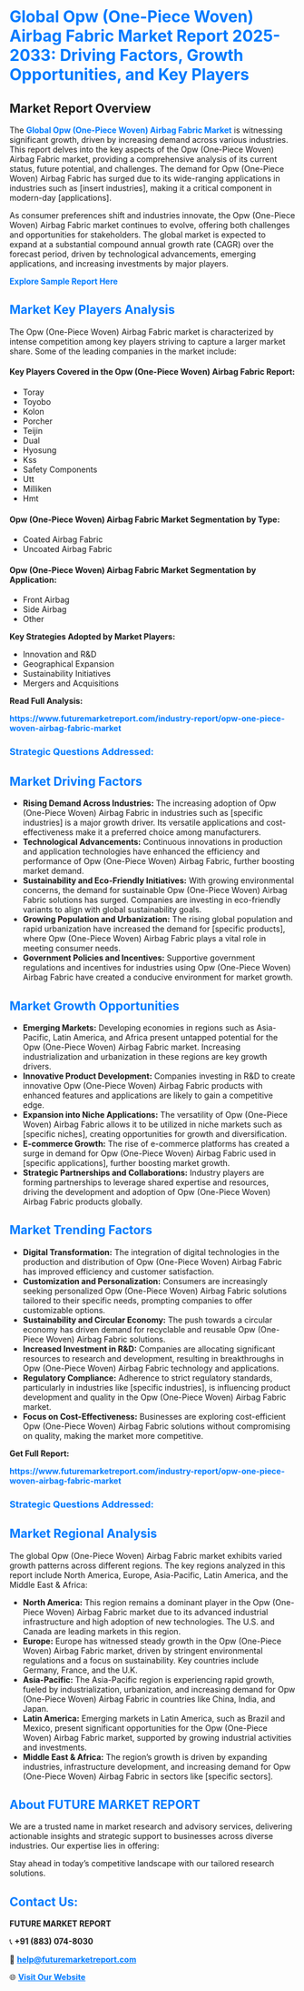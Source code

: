 <h1 style="color: #007BFF;">Global Opw (One-Piece Woven) Airbag Fabric Market Report 2025-2033: Driving Factors, Growth Opportunities, and Key Players</h1>

<section id="overview">
<h2>Market Report Overview</h2>
<p>The <a href="https://www.futuremarketreport.com/industry-report/opw-one-piece-woven-airbag-fabric-market" style="color: #007BFF; text-decoration: none;"><strong>Global Opw (One-Piece Woven) Airbag Fabric Market</strong></a> is witnessing significant growth, driven by increasing demand across various industries. This report delves into the key aspects of the Opw (One-Piece Woven) Airbag Fabric market, providing a comprehensive analysis of its current status, future potential, and challenges. The demand for Opw (One-Piece Woven) Airbag Fabric has surged due to its wide-ranging applications in industries such as [insert industries], making it a critical component in modern-day [applications].</p>
<p>As consumer preferences shift and industries innovate, the Opw (One-Piece Woven) Airbag Fabric market continues to evolve, offering both challenges and opportunities for stakeholders. The global market is expected to expand at a substantial compound annual growth rate (CAGR) over the forecast period, driven by technological advancements, emerging applications, and increasing investments by major players.</p>
</section>

<section id="overview">
<p><a href="https://www.futuremarketreport.com/request-sample/reportId=30995" style="color: #007BFF; text-decoration: none;"><strong>Explore Sample Report Here</strong></a></p>
</section>

<section id="key-players">
<h2 style="color: #007BFF;">Market Key Players Analysis</h2>
<p>The Opw (One-Piece Woven) Airbag Fabric market is characterized by intense competition among key players striving to capture a larger market share. Some of the leading companies in the market include:</p>
<h4>Key Players Covered in the Opw (One-Piece Woven) Airbag Fabric Report:</h4>
<ul><li>Toray</li><li>Toyobo</li><li>Kolon</li><li>Porcher</li><li>Teijin</li><li>Dual</li><li>Hyosung</li><li>Kss</li><li>Safety Components</li><li>Utt</li><li>Milliken</li><li>Hmt</li></ul>
<h4>Opw (One-Piece Woven) Airbag Fabric Market Segmentation by Type:</h4>
<ul><li>Coated Airbag Fabric</li><li>Uncoated Airbag Fabric</li></ul>

<h4>Opw (One-Piece Woven) Airbag Fabric Market Segmentation by Application:</h4>
<ul><li>Front Airbag</li><li>Side Airbag</li><li>Other</li></ul>
<p><strong>Key Strategies Adopted by Market Players:</strong></p>
<ul>
<li>Innovation and R&D</li>
<li>Geographical Expansion</li>
<li>Sustainability Initiatives</li>
<li>Mergers and Acquisitions</li>
</ul>
</section>

<section>
<p><strong>Read Full Analysis: </strong></p><a href="https://www.futuremarketreport.com/industry-report/opw-one-piece-woven-airbag-fabric-market" style="color: #007BFF; text-decoration: none;"><strong>https://www.futuremarketreport.com/industry-report/opw-one-piece-woven-airbag-fabric-market</strong></a>
<h3 style="color: #007BFF;">Strategic Questions Addressed:</h3>
</section>

<section id="driving-factors">
<h2 style="color: #007BFF;">Market Driving Factors</h2>
<ul>
<li><strong>Rising Demand Across Industries:</strong> The increasing adoption of Opw (One-Piece Woven) Airbag Fabric in industries such as [specific industries] is a major growth driver. Its versatile applications and cost-effectiveness make it a preferred choice among manufacturers.</li>
<li><strong>Technological Advancements:</strong> Continuous innovations in production and application technologies have enhanced the efficiency and performance of Opw (One-Piece Woven) Airbag Fabric, further boosting market demand.</li>
<li><strong>Sustainability and Eco-Friendly Initiatives:</strong> With growing environmental concerns, the demand for sustainable Opw (One-Piece Woven) Airbag Fabric solutions has surged. Companies are investing in eco-friendly variants to align with global sustainability goals.</li>
<li><strong>Growing Population and Urbanization:</strong> The rising global population and rapid urbanization have increased the demand for [specific products], where Opw (One-Piece Woven) Airbag Fabric plays a vital role in meeting consumer needs.</li>
<li><strong>Government Policies and Incentives:</strong> Supportive government regulations and incentives for industries using Opw (One-Piece Woven) Airbag Fabric have created a conducive environment for market growth.</li>
</ul>
</section>

<section id="growth-opportunities">
<h2 style="color: #007BFF;">Market Growth Opportunities</h2>
<ul>
<li><strong>Emerging Markets:</strong> Developing economies in regions such as Asia-Pacific, Latin America, and Africa present untapped potential for the Opw (One-Piece Woven) Airbag Fabric market. Increasing industrialization and urbanization in these regions are key growth drivers.</li>
<li><strong>Innovative Product Development:</strong> Companies investing in R&D to create innovative Opw (One-Piece Woven) Airbag Fabric products with enhanced features and applications are likely to gain a competitive edge.</li>
<li><strong>Expansion into Niche Applications:</strong> The versatility of Opw (One-Piece Woven) Airbag Fabric allows it to be utilized in niche markets such as [specific niches], creating opportunities for growth and diversification.</li>
<li><strong>E-commerce Growth:</strong> The rise of e-commerce platforms has created a surge in demand for Opw (One-Piece Woven) Airbag Fabric used in [specific applications], further boosting market growth.</li>
<li><strong>Strategic Partnerships and Collaborations:</strong> Industry players are forming partnerships to leverage shared expertise and resources, driving the development and adoption of Opw (One-Piece Woven) Airbag Fabric products globally.</li>
</ul>
</section>

<section id="trending-factors">
<h2 style="color: #007BFF;">Market Trending Factors</h2>
<ul>
<li><strong>Digital Transformation:</strong> The integration of digital technologies in the production and distribution of Opw (One-Piece Woven) Airbag Fabric has improved efficiency and customer satisfaction.</li>
<li><strong>Customization and Personalization:</strong> Consumers are increasingly seeking personalized Opw (One-Piece Woven) Airbag Fabric solutions tailored to their specific needs, prompting companies to offer customizable options.</li>
<li><strong>Sustainability and Circular Economy:</strong> The push towards a circular economy has driven demand for recyclable and reusable Opw (One-Piece Woven) Airbag Fabric solutions.</li>
<li><strong>Increased Investment in R&D:</strong> Companies are allocating significant resources to research and development, resulting in breakthroughs in Opw (One-Piece Woven) Airbag Fabric technology and applications.</li>
<li><strong>Regulatory Compliance:</strong> Adherence to strict regulatory standards, particularly in industries like [specific industries], is influencing product development and quality in the Opw (One-Piece Woven) Airbag Fabric market.</li>
<li><strong>Focus on Cost-Effectiveness:</strong> Businesses are exploring cost-efficient Opw (One-Piece Woven) Airbag Fabric solutions without compromising on quality, making the market more competitive.</li>
</ul>
</section>

<section>
<p><strong>Get Full Report: </strong></p><a href="https://www.futuremarketreport.com/industry-report/opw-one-piece-woven-airbag-fabric-market" style="color: #007BFF; text-decoration: none;"><strong>https://www.futuremarketreport.com/industry-report/opw-one-piece-woven-airbag-fabric-market</strong></a>
<h3 style="color: #007BFF;">Strategic Questions Addressed:</h3>
</section>


<section id="regional-analysis">
<h2 style="color: #007BFF;">Market Regional Analysis</h2>
<p>The global Opw (One-Piece Woven) Airbag Fabric market exhibits varied growth patterns across different regions. The key regions analyzed in this report include North America, Europe, Asia-Pacific, Latin America, and the Middle East & Africa:</p>
<ul>
<li><strong>North America:</strong> This region remains a dominant player in the Opw (One-Piece Woven) Airbag Fabric market due to its advanced industrial infrastructure and high adoption of new technologies. The U.S. and Canada are leading markets in this region.</li>
<li><strong>Europe:</strong> Europe has witnessed steady growth in the Opw (One-Piece Woven) Airbag Fabric market, driven by stringent environmental regulations and a focus on sustainability. Key countries include Germany, France, and the U.K.</li>
<li><strong>Asia-Pacific:</strong> The Asia-Pacific region is experiencing rapid growth, fueled by industrialization, urbanization, and increasing demand for Opw (One-Piece Woven) Airbag Fabric in countries like China, India, and Japan.</li>
<li><strong>Latin America:</strong> Emerging markets in Latin America, such as Brazil and Mexico, present significant opportunities for the Opw (One-Piece Woven) Airbag Fabric market, supported by growing industrial activities and investments.</li>
<li><strong>Middle East & Africa:</strong> The region’s growth is driven by expanding industries, infrastructure development, and increasing demand for Opw (One-Piece Woven) Airbag Fabric in sectors like [specific sectors].</li>
</ul>
</section>

<footer>
<h2 style="color: #007BFF;">About FUTURE MARKET REPORT</h2>
<p>We are a trusted name in market research and advisory services, delivering actionable insights and strategic support to businesses across diverse industries. Our expertise lies in offering:</p>

<p>Stay ahead in today’s competitive landscape with our tailored research solutions.</p>

<h2 style="color: #007BFF;">Contact Us:</h2>
<p><strong>FUTURE MARKET REPORT</strong></p>
<p>📞 <strong>+91 (883) 074-8030</strong></p>
<p>📧 <strong><a href="mailto:help@futuremarketreport.com" style="color: #007BFF;">help@futuremarketreport.com</a></strong></p>
<p>🌐 <strong><a href="https://www.futuremarketreport.com/" style="color: #007BFF;">Visit Our Website</a></strong></p>
</footer>